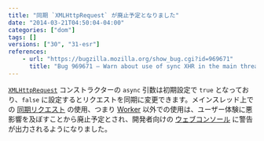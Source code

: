```yaml
---
title: "同期 `XMLHttpRequest` が廃止予定となりました"
date: "2014-03-21T04:50:04-04:00"
categories: ["dom"]
tags: []
versions: ["30", "31-esr"]
references:
    - url: "https://bugzilla.mozilla.org/show_bug.cgi?id=969671"
      title: "Bug 969671 – Warn about use of sync XHR in the main thread"
---
```

[`XMLHttpRequest`](https://developer.mozilla.org/docs/Web/API/XMLHttpRequest) コンストラクターの `async` 引数は初期設定で `true` となっており、`false` に設定するとリクエストを同期に変更できます。メインスレッド上での [同期リクエスト](https://developer.mozilla.org/docs/Web/API/XMLHttpRequest/Synchronous_and_Asynchronous_Requests#Synchronous_request) の使用、つまり [Worker](https://developer.mozilla.org/docs/Web/Guide/Performance/Using_web_workers) 以外での使用は、ユーザー体験に悪影響を及ぼすことから廃止予定とされ、開発者向けの [ウェブコンソール](https://developer.mozilla.org/docs/Tools/Web_Console) に警告が出力されるようになりました。
